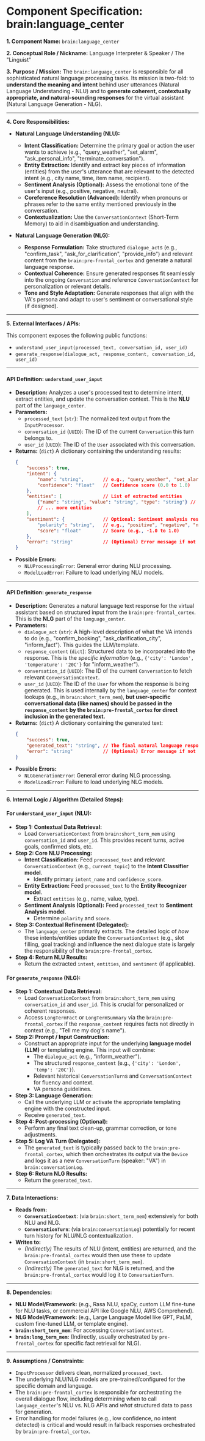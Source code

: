 # Component Specification: brain:language_center

**1. Component Name:** `brain:language_center`

**2. Conceptual Role / Nickname:** Language Interpreter & Speaker / The "Linguist"

**3. Purpose / Mission:**
The `brain:language_center` is responsible for all sophisticated natural language processing tasks. Its mission is two-fold: to **understand the meaning and intent** behind user utterances (Natural Language Understanding - NLU) and to **generate coherent, contextually appropriate, and natural-sounding responses** for the virtual assistant (Natural Language Generation - NLG).

---

**4. Core Responsibilities:**

* **Natural Language Understanding (NLU):**
    * **Intent Classification:** Determine the primary goal or action the user wants to achieve (e.g., "query_weather", "set_alarm", "ask_personal_info", "terminate_conversation").
    * **Entity Extraction:** Identify and extract key pieces of information (entities) from the user's utterance that are relevant to the detected intent (e.g., city name, time, item name, recipient).
    * **Sentiment Analysis (Optional):** Assess the emotional tone of the user's input (e.g., positive, negative, neutral).
    * **Coreference Resolution (Advanced):** Identify when pronouns or phrases refer to the same entity mentioned previously in the conversation.
    * **Contextualization:** Use the `ConversationContext` (Short-Term Memory) to aid in disambiguation and understanding.

* **Natural Language Generation (NLG):**
    * **Response Formulation:** Take structured `dialogue_act`s (e.g., "confirm_task", "ask_for_clarification", "provide_info") and relevant content from the `brain:pre-frontal_cortex` and generate a natural language response.
    * **Contextual Coherence:** Ensure generated responses fit seamlessly into the ongoing `Conversation` and reference `ConversationContext` for personalization or relevant details.
    * **Tone and Style Adaptation:** Generate responses that align with the VA's persona and adapt to user's sentiment or conversational style (if designed).

---

**5. External Interfaces / APIs:**

This component exposes the following public functions:

* `understand_user_input(processed_text, conversation_id, user_id)`
* `generate_response(dialogue_act, response_content, conversation_id, user_id)`

---

#### **API Definition: `understand_user_input`**

* **Description:** Analyzes a user's processed text to determine intent, extract entities, and update the conversation context. This is the **NLU** part of the `language_center`.
* **Parameters:**
    * `processed_text` (`str`): The normalized text output from the `InputProcessor`.
    * `conversation_id` (`UUID`): The ID of the current `Conversation` this turn belongs to.
    * `user_id` (`UUID`): The ID of the `User` associated with this conversation.
* **Returns:** (`dict`) A dictionary containing the understanding results:
    ```json
    {
        "success": true,
        "intent": {
            "name": "string",       // e.g., "query_weather", "set_alarm"
            "confidence": "float"   // Confidence score (0.0 to 1.0)
        },
        "entities": [               // List of extracted entities
            {"name": "string", "value": "string", "type": "string"} // e.g., {"name": "city", "value": "London", "type": "location"}
            // ... more entities
        ],
        "sentiment": {              // Optional: Sentiment analysis result
            "polarity": "string",   // e.g., "positive", "negative", "neutral"
            "score": "float"        // Score (e.g., -1.0 to 1.0)
        },
        "error": "string"           // (Optional) Error message if not successful.
    }
    ```
* **Possible Errors:**
    * `NLUProcessingError`: General error during NLU processing.
    * `ModelLoadError`: Failure to load underlying NLU models.

---

#### API Definition: `generate_response`

* **Description:** Generates a natural language text response for the virtual assistant based on structured input from the `brain:pre-frontal_cortex`. This is the **NLG** part of the `language_center`.
* **Parameters:**
    * `dialogue_act` (`str`): A high-level description of what the VA intends to do (e.g., "confirm_booking", "ask_clarification_city", "inform_fact"). This guides the LLM/template.
    * `response_content` (`dict`): Structured data to be incorporated into the response. This is the *specific information* (e.g., `{'city': 'London', 'temperature': '20C'}` for "inform_weather").
    * `conversation_id` (`UUID`): The ID of the current `Conversation` to fetch relevant `ConversationContext`.
    * `user_id` (`UUID`): The ID of the `User` for whom the response is being generated. This is used internally by the `language_center` for context lookups (e.g., in `brain:short_term_mem`), **but user-specific conversational data (like names) should be passed in the `response_content` by the `brain:pre-frontal_cortex` for direct inclusion in the generated text.**
* **Returns:** (`dict`) A dictionary containing the generated text:
    ```json
    {
        "success": true,
        "generated_text": "string", // The final natural language response for the user.
        "error": "string"           // (Optional) Error message if not successful.
    }
    ```
* **Possible Errors:**
    * `NLGGenerationError`: General error during NLG processing.
    * `ModelLoadError`: Failure to load underlying NLG models.

---

**6. Internal Logic / Algorithm (Detailed Steps):**

#### **For `understand_user_input` (NLU):**

* **Step 1: Contextual Data Retrieval:**
    * Load `ConversationContext` from `brain:short_term_mem` using `conversation_id` and `user_id`. This provides recent turns, active goals, confirmed slots, etc.
* **Step 2: Core NLU Processing:**
    * **Intent Classification:** Feed `processed_text` and relevant `ConversationContext` (e.g., `current_topic`) to the **Intent Classifier model**.
        * Identify primary `intent_name` and `confidence_score`.
    * **Entity Extraction:** Feed `processed_text` to the **Entity Recognizer model**.
        * Extract `entities` (e.g., name, value, type).
    * **Sentiment Analysis (Optional):** Feed `processed_text` to **Sentiment Analysis model**.
        * Determine `polarity` and `score`.
* **Step 3: Contextual Refinement (Delegated):**
    * The `language_center` primarily extracts. The detailed logic of *how* these intents/entities update the `ConversationContext` (e.g., slot filling, goal tracking) and influence the next dialogue state is largely the responsibility of the `brain:pre-frontal_cortex`.
* **Step 4: Return NLU Results:**
    * Return the extracted `intent`, `entities`, and `sentiment` (if applicable).

#### **For `generate_response` (NLG):**

* **Step 1: Contextual Data Retrieval:**
    * Load `ConversationContext` from `brain:short_term_mem` using `conversation_id` and `user_id`. This is crucial for personalized or coherent responses.
    * Access `LongTermFact` or `LongTermSummary` via the `brain:pre-frontal_cortex` if the `response_content` requires facts not directly in context (e.g., "Tell me my dog's name").
* **Step 2: Prompt / Input Construction:**
    * Construct an appropriate input for the underlying **language model (LLM)** or templating engine. This input will combine:
        * The `dialogue_act` (e.g., "inform_weather").
        * The structured `response_content` (e.g., `{'city': 'London', 'temp': '20C'}`).
        * Relevant historical `ConversationTurn`s and `ConversationContext` for fluency and context.
        * VA persona guidelines.
* **Step 3: Language Generation:**
    * Call the underlying LLM or activate the appropriate templating engine with the constructed input.
    * Receive `generated_text`.
* **Step 4: Post-processing (Optional):**
    * Perform any final text clean-up, grammar correction, or tone adjustments.
* **Step 5: Log VA Turn (Delegated):**
    * The `generated_text` is typically passed back to the `brain:pre-frontal_cortex`, which then orchestrates its output via the `Device` and logs it as a new `ConversationTurn` (speaker: "VA") in `brain:conversationLog`.
* **Step 6: Return NLG Results:**
    * Return the `generated_text`.

---

**7. Data Interactions:**

* **Reads from:**
    * **`ConversationContext`**: (via `brain:short_term_mem`) extensively for both NLU and NLG.
    * **`ConversationTurn`**: (via `brain:conversationLog`) potentially for recent turn history for NLU/NLG contextualization.
* **Writes to:**
    * *(Indirectly)* The results of NLU (intent, entities) are returned, and the `brain:pre-frontal_cortex` would then use these to update `ConversationContext` (in `brain:short_term_mem`).
    * *(Indirectly)* The `generated_text` for NLG is returned, and the `brain:pre-frontal_cortex` would log it to `ConversationTurn`.

---

**8. Dependencies:**

* **NLU Model/Framework:** (e.g., Rasa NLU, spaCy, custom LLM fine-tune for NLU tasks, or commercial API like Google NLU, AWS Comprehend).
* **NLG Model/Framework:** (e.g., Large Language Model like GPT, PaLM, custom fine-tuned LLM, or template engine).
* **`brain:short_term_mem`:** For accessing `ConversationContext`.
* **`brain:long_term_mem`:** (Indirectly, usually orchestrated by `pre-frontal_cortex` for specific fact retrieval for NLG).

---

**9. Assumptions / Constraints:**

* `InputProcessor` delivers clean, normalized `processed_text`.
* The underlying NLU/NLG models are pre-trained/configured for the specific domain and language.
* The `brain:pre-frontal_cortex` is responsible for orchestrating the overall dialogue flow, including determining *when* to call `language_center`'s NLU vs. NLG APIs and *what* structured data to pass for generation.
* Error handling for model failures (e.g., low confidence, no intent detected) is critical and would result in fallback responses orchestrated by `brain:pre-frontal_cortex`.